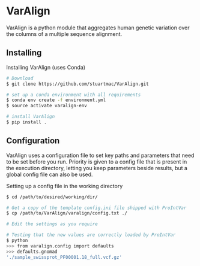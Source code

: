 # VarAlign
VarAlign is a python module that aggregates human genetic variation over the columns of a multiple sequence alignment.

## Installing

Installing VarAlign (uses Conda)

```sh
# Download
$ git clone https://github.com/stuartmac/VarAlign.git

# set up a conda environment with all requirements
$ conda env create -f environment.yml
$ source activate varalign-env

# install VarAlign
$ pip install .
```


## Configuration

VarAlign uses a configuration file to set key paths and parameters that need to be set before you run. Priority is given to a config file
that is present in the execution directory, letting you keep parameters beside results, but a global config file can also be used.

Setting up a config file in the working directory
```sh
$ cd /path/to/desired/working/dir/

# Get a copy of the template config.ini file shipped with ProIntVar
$ cp /path/to/VarAlign/varalign/config.txt ./

# Edit the settings as you require

# Testing that the new values are correctly loaded by ProIntVar
$ python
>>> from varalign.config import defaults
>>> defaults.gnomad
'./sample_swissprot_PF00001.18_full.vcf.gz'
```
